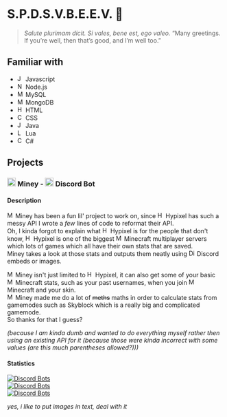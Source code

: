 # S.P.D.S.V.B.E.E.V. 👋

> *Salute plurimam dicit. Si vales, bene est, ego valeo.*
> “Many greetings. If you’re well, then that’s good, and I’m well too.”

## Familiar with

* <img src="https://user-images.githubusercontent.com/63742759/115108712-33424000-9f72-11eb-94b9-d4122935584c.png" alt="Javascript" height="15ex"/> Javascript
* <img src="https://user-images.githubusercontent.com/63742759/115108854-f32f8d00-9f72-11eb-91f7-1527f94b5b13.png" alt="Node.js" height="15ex"/> Node.js
* <img src="https://user-images.githubusercontent.com/63742759/115108871-0b071100-9f73-11eb-99de-00ed7589488c.png" alt="MySQL" height="15ex"/> MySQL
* <img src="https://user-images.githubusercontent.com/63742759/115108919-3f7acd00-9f73-11eb-8170-013832b9c2c6.png" alt="MongoDB" height="15ex"/> MongoDB
* <img src="https://user-images.githubusercontent.com/63742759/115108930-54eff700-9f73-11eb-979f-13aafaab300e.png" alt="HTML" height="15ex"/> HTML
* <img src="https://user-images.githubusercontent.com/63742759/115108968-87015900-9f73-11eb-95be-1bcbb13e7e0d.png" alt="CSS" height="15ex"/> CSS
* <img src="https://user-images.githubusercontent.com/63742759/115108997-abf5cc00-9f73-11eb-9d0a-77c3895e1d90.png" alt="Java" height="15ex"/> Java
* <img src="https://user-images.githubusercontent.com/63742759/115109019-c7f96d80-9f73-11eb-8c53-c40355f3aee2.png" alt="Lua" height="15ex"/> Lua
* <img src="https://user-images.githubusercontent.com/63742759/115109079-11e25380-9f74-11eb-87a2-3f8caed4fb49.png" alt="C#" height="15ex"/> C#

## Projects

### <img src="https://user-images.githubusercontent.com/63742759/115108337-3a684e80-9f70-11eb-8ddc-62b719ce14a2.png" alt="Miney" height="20ex"/> Miney - <img src="https://user-images.githubusercontent.com/63742759/115107675-ba8cb500-9f6c-11eb-9edd-666840421f55.png" alt="Discord" height="20ex"/> Discord Bot

#### Description
<img src="https://user-images.githubusercontent.com/63742759/115108337-3a684e80-9f70-11eb-8ddc-62b719ce14a2.png" alt="Miney" height="15ex"/> Miney has been a fun lil' project to work on, since <img src="https://user-images.githubusercontent.com/63742759/115108434-b8c4f080-9f70-11eb-88eb-b1b2dc412487.jpg" alt="Hypixel" height="15ex"/> Hypixel has such a messy API I wrote a *few* lines of code to reformat their API.<br> 
Oh, I kinda forgot to explain what <img src="https://user-images.githubusercontent.com/63742759/115108434-b8c4f080-9f70-11eb-88eb-b1b2dc412487.jpg" alt="Hypixel" height="15ex"/> Hypixel is for the people that don't know, <img src="https://user-images.githubusercontent.com/63742759/115108434-b8c4f080-9f70-11eb-88eb-b1b2dc412487.jpg" alt="Hypixel" height="15ex"/> Hypixel is one of the biggest <img src="https://user-images.githubusercontent.com/63742759/115108514-312bb180-9f71-11eb-92fa-8f2144b30cd9.png" alt="Minecraft" height="15ex"/> Minecraft multiplayer servers which lots of games which all have their own stats that are saved.<br>
Miney takes a look at those stats and outputs them neatly using <img src="https://user-images.githubusercontent.com/63742759/115107675-ba8cb500-9f6c-11eb-9edd-666840421f55.png" alt="Discord" height="15ex"/> Discord embeds or images. 

<img src="https://user-images.githubusercontent.com/63742759/115108337-3a684e80-9f70-11eb-8ddc-62b719ce14a2.png" alt="Miney" height="15ex"/> Miney isn't just limited to <img src="https://user-images.githubusercontent.com/63742759/115108434-b8c4f080-9f70-11eb-88eb-b1b2dc412487.jpg" alt="Hypixel" height="15ex"/> Hypixel, it can also get some of your basic <img src="https://user-images.githubusercontent.com/63742759/115108514-312bb180-9f71-11eb-92fa-8f2144b30cd9.png" alt="Minecraft" height="15ex"/> Minecraft stats, such as your past usernames, when you join <img src="https://user-images.githubusercontent.com/63742759/115108514-312bb180-9f71-11eb-92fa-8f2144b30cd9.png" alt="Minecraft" height="15ex"/> Minecraft and your skin.<br>
<img src="https://user-images.githubusercontent.com/63742759/115108337-3a684e80-9f70-11eb-8ddc-62b719ce14a2.png" alt="Miney" height="15ex"/> Miney made me do a lot of ~~meths~~ maths in order to calculate stats from gamemodes such as Skyblock which is a really big and complicated gamemode.<br>
So thanks for that I guess? 

*(because I am kinda dumb and wanted to do everything myself rather then using an existing API for it (because those were kinda incorrect with some values (are this much parentheses allowed?)))* 

#### Statistics
[![Discord Bots](https://top.gg/api/widget/status/780020541117038592.svg)](https://top.gg/bot/780020541117038592)<br>
[![Discord Bots](https://top.gg/api/widget/servers/780020541117038592.svg)](https://top.gg/bot/780020541117038592)<br>
[![Discord Bots](https://top.gg/api/widget/upvotes/780020541117038592.svg)](https://top.gg/bot/780020541117038592)<br>

*yes, i like to put images in text, deal with it*
